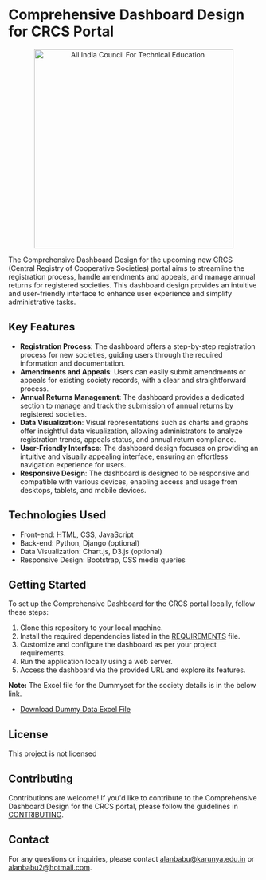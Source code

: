# Comprehensive Dashboard Design for CRCS Portal

<p align="center">
  <img src="https://panjwanitutorials.com/media/MAJOR__MINOR_PROJECTS_b2AZEAV.png" alt="All India Council For Technical Education" width="400">
</p>


The Comprehensive Dashboard Design for the upcoming new CRCS (Central Registry of Cooperative Societies) portal aims to streamline the registration process, handle amendments and appeals, and manage annual returns for registered societies. This dashboard design provides an intuitive and user-friendly interface to enhance user experience and simplify administrative tasks.

## Key Features

- **Registration Process**: The dashboard offers a step-by-step registration process for new societies, guiding users through the required information and documentation.
- **Amendments and Appeals**: Users can easily submit amendments or appeals for existing society records, with a clear and straightforward process.
- **Annual Returns Management**: The dashboard provides a dedicated section to manage and track the submission of annual returns by registered societies.
- **Data Visualization**: Visual representations such as charts and graphs offer insightful data visualization, allowing administrators to analyze registration trends, appeals status, and annual return compliance.
- **User-Friendly Interface**: The dashboard design focuses on providing an intuitive and visually appealing interface, ensuring an effortless navigation experience for users.
- **Responsive Design**: The dashboard is designed to be responsive and compatible with various devices, enabling access and usage from desktops, tablets, and mobile devices.

## Technologies Used

- Front-end: HTML, CSS, JavaScript
- Back-end: Python, Django (optional)
- Data Visualization: Chart.js, D3.js (optional)
- Responsive Design: Bootstrap, CSS media queries

## Getting Started

To set up the Comprehensive Dashboard for the CRCS portal locally, follow these steps:

1. Clone this repository to your local machine.
2. Install the required dependencies listed in the [REQUIREMENTS](REQUIREMENTS) file.
3. Customize and configure the dashboard as per your project requirements.
4. Run the application locally using a web server.
5. Access the dashboard via the provided URL and explore its features.

**Note:** The Excel file for the Dummyset for the society details is in the below link.
- [Download Dummy Data Excel File](https://docs.google.com/spreadsheets/d/1-in1Gxr0FX9-ZxfoJHw6UUVM_HQHLa2A/edit#gid=1581958493)

## License

This project is not licensed 

## Contributing

Contributions are welcome! If you'd like to contribute to the Comprehensive Dashboard Design for the CRCS portal, please follow the guidelines in [CONTRIBUTING](CONTRIBUTING).

## Contact

For any questions or inquiries, please contact alanbabu@karunya.edu.in or alanbabu2@hotmail.com.


